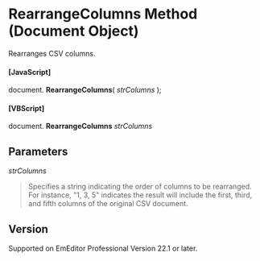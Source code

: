# RearrangeColumns Method (Document Object)

Rearranges CSV columns.

#### \[JavaScript\]

document. **RearrangeColumns**( _strColumns_ );

#### \[VBScript\]

document. **RearrangeColumns** _strColumns_

## Parameters

_strColumns_

> Specifies a string indicating the order of columns to be rearranged. For instance, "1, 3, 5" indicates the result will include the first, third, and fifth columns of the original CSV document.

## Version

Supported on EmEditor Professional Version 22.1 or later.